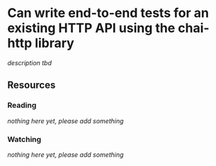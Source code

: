 # Can write end-to-end tests for an existing HTTP API using the chai-http library

_description tbd_

## Resources

### Reading

_nothing here yet, please add something_

### Watching

_nothing here yet, please add something_
